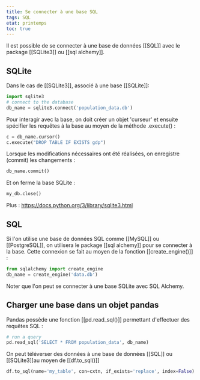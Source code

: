 ```yaml
---
title: Se connecter à une base SQL
tags: SQL
etat: printemps
toc: true
---
```

Il est possible de se connecter à une base de données [[SQL]] avec le package [[SQLite3]] ou [[sql alchemy]].

## SQLite

Dans le cas de [[SQLite3]], associé à une base [[SQLite]]:

```python
import sqlite3
# connect to the database
db_name = sqlite3.connect('population_data.db')
```

Pour interagir avec la base, on doit créer un objet 'curseur' et ensuite spécifier les requêtes à la base au moyen de la méthode .execute() :

```python
c = db_name.cursor()
c.execute("DROP TABLE IF EXISTS gdp")
```

Lorsque les modifications nécessaires ont été réalisées, on enregistre (commit) les changements :

```python
db_name.commit()
````

Et on ferme la base SQLite :

```python
my_db.close()
```

Plus :
https://docs.python.org/3/library/sqlite3.html

## SQL

Si l'on utilise une base de données SQL comme [[MySQL]] ou [[PostgreSQL]], on utilisera le package [[sql alchemy]] pour se connecter à la base. Cette connexion se fait au moyen de la fonction [[create_engine()]] :

```python
from sqlalchemy import create_engine
db_name = create_engine('data.db')
```

Noter que l'on peut se connecter à une base SQLite avec SQL Alchemy.

## Charger une base dans un objet pandas

Pandas possède une fonction [[pd.read_sql()]] permettant d'effectuer des requêtes SQL :

```python
# run a query
pd.read_sql('SELECT * FROM population_data', db_name)
```

On peut téléverser des données à une base de données [[SQL]] ou [[SQLite3]]au moyen de [[df.to_sql()]]
```python
df.to_sql(name='my_table', con=cxtn, if_exists='replace', index=False)
````
